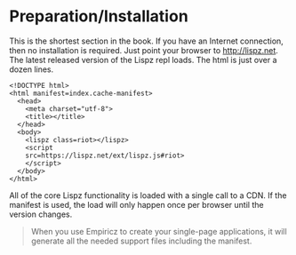 # Preparation/Installation

This is the shortest section in the book. If you have an Internet connection, then no installation is required. Just point your browser to http://lispz.net. The latest released version of the Lispz repl loads. The html is just over a dozen lines.

    <!DOCTYPE html>
    <html manifest=index.cache-manifest>
      <head>
        <meta charset="utf-8">
        <title></title>
      </head>
      <body>
        <lispz class=riot></lispz>
        <script
        src=https://lispz.net/ext/lispz.js#riot>
        </script>
      </body>
    </html>

All of the core Lispz functionality is loaded with a single call to a CDN. If the manifest is used, the load will only happen once per browser until the version changes.

> When you use Empiricz to create your single-page applications, it will generate all the needed support files including the manifest.
